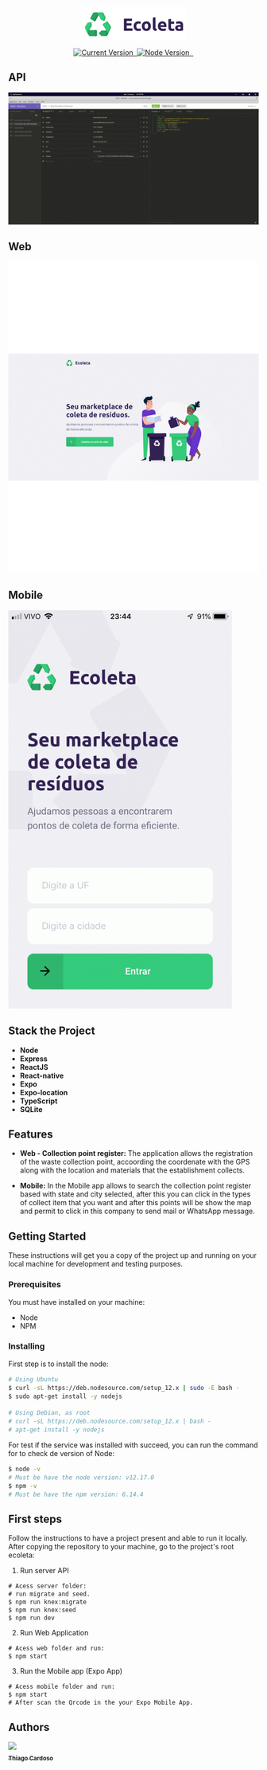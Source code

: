 <p align="center">
  <a href="#">
   <img alt="Ecoleta" src="https://github.com/Thiago-Cardoso/ecollect-nlw-01/blob/master/web/src/assets/logo.png?raw=true width="200">
  </a>
</p>

<p align="center">
  <a href="https://github.com/tiagoleal/ecoleta_nlw01">
    <img alt="Current Version" src="https://img.shields.io/badge/version-1.0.0 -blue.svg">
  </a>
  <a href="https://pt-br.reactjs.org/">
    <img alt="" src="https://img.shields.io/badge/React-16.13.1-blue.svg" target="_blank">
  </a>

  <a href="https://nodejs.org/en/">
    <img alt="Node Version" src="https://img.shields.io/badge/node-%3E%3D%2010.14.0-brightgreen" target="_blank">
  </a>
  <a href="https://expressjs.com/pt-br/">
    <img alt="" src="https://img.shields.io/badge/Express-4.17.1-red.svg" target="_blank">
  </a>
  <a href="https://jestjs.io/">
    <img alt="" src="https://img.shields.io/badge/Typescript-3.9.3-blue.svg" target="_blank">
  </a>
  
</p>

## API
![](https://github.com/Thiago-Cardoso/ecollect-nlw-01/blob/master/web/src/assets/ecoleta-api.gif)

## Web

![](https://github.com/Thiago-Cardoso/ecollect-nlw-01/blob/master/web/src/assets/ecoleta-web.gif)

## Mobile
![](https://github.com/Thiago-Cardoso/ecollect-nlw-01/blob/master/web/src/assets/ecoleta-mobile.gif)

## Stack the Project

- **Node**
- **Express**
- **ReactJS**
- **React-native**
- **Expo**
- **Expo-location**
- **TypeScript**
- **SQLite**

## Features

- **Web - Collection point register:** The application allows the
registration of the waste collection point, accoording the coordenate with the GPS along with the location and materials 
that the establishment collects.

- **Mobile:** In the Mobile app allows to search the collection point register based with state and city selected, after this you can click in the types of collect item that you want
and after this points will be show the map and permit to 
click in this company to send mail or WhatsApp message.

## Getting Started

These instructions will get you a copy of the project up and running on your local machine for development and testing purposes.

### Prerequisites

You must have installed on your machine:

- Node
- NPM

### Installing

First step is to install the node:

```bash
# Using Ubuntu
$ curl -sL https://deb.nodesource.com/setup_12.x | sudo -E bash -
$ sudo apt-get install -y nodejs

# Using Debian, as root
# curl -sL https://deb.nodesource.com/setup_12.x | bash -
# apt-get install -y nodejs

```

For test if the service was installed with succeed, you can run the command for to check de version of Node:

```bash
$ node -v
# Must be have the node version: v12.17.0
$ npm -v
# Must be have the npm version: 6.14.4
```

## First steps

Follow the instructions to have a project present and able to run it locally.
After copying the repository to your machine, go to the project's root ecoleta:

1.  Run server API

```
# Acess server folder:
# run migrate and seed.
$ npm run knex:migrate
$ npm run knex:seed
$ npm run dev

```

2.  Run Web Application

```
# Acess web folder and run:
$ npm start
```

3.  Run the Mobile app (Expo App)

```
# Acess mobile folder and run:
$ npm start
# After scan the Qrcode in the your Expo Mobile App.
```

## Authors

<!-- ALL-CONTRIBUTORS-LIST:START - Do not remove or modify this section -->
<!-- prettier-ignore -->
[<img src="https://avatars1.githubusercontent.com/u/1753070?s=460&v=4" width="100px;"/><br /><sub><b>Thiago Cardoso</b></sub>](https://github.com/Thiago-Cardoso)<br />
